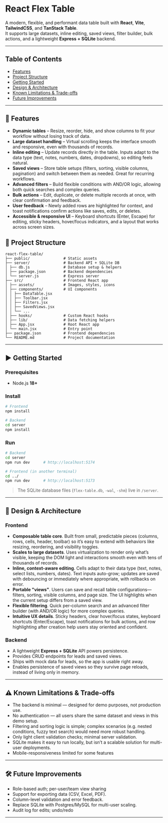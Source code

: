 # React Flex Table

A modern, flexible, and performant data table built with **React**, **Vite**, **TailwindCSS**, and **TanStack Table**.  
It supports large datasets, inline editing, saved views, filter builder, bulk actions, and a lightweight **Express + SQLite** backend.

---

## Table of Contents
- [Features](#-features)
- [Project Structure](#-project-structure)
- [Getting Started](#-getting-started)
- [Design & Architecture](#-design--architecture)
- [Known Limitations & Trade-offs](#-known-limitations--trade-offs)
- [Future Improvements](#future-improvements)

---

## 🚀 Features
- **Dynamic tables** – Resize, reorder, hide, and show columns to fit your workflow without losing track of data.  
- **Large dataset handling** – Virtual scrolling keeps the interface smooth and responsive, even with thousands of records.  
- **Inline editing** – Update records directly in the table. Inputs adapt to the data type (text, notes, numbers, dates, dropdowns), so editing feels natural.  
- **Saved views** – Store table setups (filters, sorting, visible columns, pagination) and switch between them as needed. Great for recurring workflows.  
- **Advanced filters** – Build flexible conditions with AND/OR logic, allowing both quick searches and complex queries.  
- **Bulk actions** – Edit, duplicate, or delete multiple records at once, with clear confirmation and feedback.  
- **User feedback** – Newly added rows are highlighted for context, and toast notifications confirm actions like saves, edits, or deletes.  
- **Accessible & responsive UI** – Keyboard shortcuts (Enter, Escape) for editing, sticky headers, hover/focus indicators, and a layout that works across screen sizes.  

## 📂 Project Structure

```
react-flex-table/
├── public/               # Static assets
├── server/               # Backend API + SQLite DB
│ ├── db.js               # Database setup & helpers
│ ├── package.json        # Backend dependencies
│ └── server.js           # Express server
├── src/                  # Frontend React app
│ ├── assets/             # Images, styles, icons
│ ├── components/         # UI components
│ │ ├── DataTable.jsx
│ │ ├── Toolbar.jsx
│ │ ├── Filters.jsx
│ │ ├── SavedViews.jsx
│ │ └── ...
│ ├── hooks/              # Custom React hooks
│ ├── lib/                # Data fetching helpers
│ ├── App.jsx             # Root React app
│ └── main.jsx            # Entry point
├── package.json          # Frontend dependencies
└── README.md             # Project documentation
```

---

## ▶️ Getting Started

### Prerequisites
- Node.js **18+**

### Install
```bash
# Frontend
npm install

# Backend
cd server
npm install
```

### Run
```bash
# Backend
cd server
npm run dev      # http://localhost:5174

# Frontend (in another terminal)
cd ../
npm run dev      # http://localhost:5173
```

> The SQLite database files (`flex-table.db`, `-wal`, `-shm`) live in `/server`.

---

## 🧩 Design & Architecture

### Frontend

- **Composable table core**. Built from small, predictable pieces (columns, rows, cells, header, toolbar) so it’s easy to extend with behaviors like resizing, reordering, and visibility toggles.
- **Scales to large datasets**. Uses virtualization to render only what’s visible, keeping the DOM light and interactions smooth even with tens of thousands of records.
- **Inline, context-aware editing**. Cells adapt to their data type (text, notes, select lists, numbers, dates). Text inputs auto-grow; updates are saved with debouncing or immediately where appropriate, with rollbacks on error.
- **Portable "views"**. Users can save and recall table configurations—filters, sorting, visible columns, and page size. The UI highlights when the current setup differs from a saved view.
- **Flexible filtering**. Quick per-column search and an advanced filter builder (with AND/OR logic) for more complex queries.
- **Intuitive UX details**. Sticky headers, clear hover/focus states, keyboard shortcuts (Enter/Escape), toast notifications for bulk actions, and row highlighting after creation help users stay oriented and confident.

### Backend
- A lightweight **Express + SQLite** API powers persistence.  
- Provides CRUD endpoints for leads and saved views.  
- Ships with mock data for leads, so the app is usable right away.  
- Enables persistence of saved views so they survive page reloads, instead of living only in memory.  
---

## ⚠️ Known Limitations & Trade-offs

- The backend is minimal — designed for demo purposes, not production use. 
- No authentication — all users share the same dataset and views in this demo setup. 
- Filtering and sorting logic is simple; complex scenarios (e.g. nested conditions, fuzzy text search) would need more robust handling.   
- Only light client validation checks; minimal server validation.
- SQLite makes it easy to run locally, but isn’t a scalable solution for multi-user deployments. 
- Mobile-responsiveness limited for some features

---

## 🛠️ Future Improvements
- Role-based auth; per-user/team view sharing
- Support for exporting data (CSV, Excel, PDF). 
- Column-level validation and error feedback.  
- Replace SQLite with Postgres/MySQL for multi-user scaling.
- Audit log for edits; undo/redo

---

